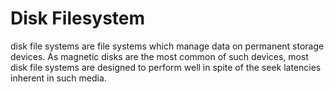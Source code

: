 
# Disk Filesystem
disk file systems are file systems which manage data on permanent storage devices. As magnetic disks are the most common of such devices, most disk file systems are designed to perform well in spite of the seek latencies inherent in such media.